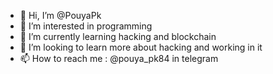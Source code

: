 - 👋 Hi, I’m @PouyaPk
- 👀 I’m interested in programming
- 🌱 I’m currently learning hacking and blockchain
- 💞️ I’m looking to learn more about hacking and working in it
- 📫 How to reach me : @pouya_pk84 in telegram

<!---
PouyaPk/PouyaPk is a ✨ special ✨ repository because its `README.md` (this file) appears on your GitHub profile.
You can click the Preview link to take a look at your changes.
--->
